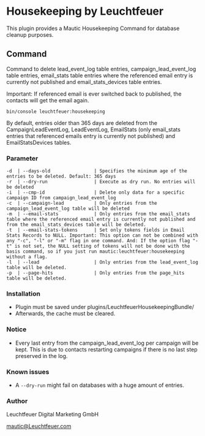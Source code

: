 # Housekeeping by Leuchtfeuer
This plugin provides a Mautic Housekeeping Command for database cleanup purposes.

## Command
Command to delete lead_event_log table entries, campaign_lead_event_log table entries, email_stats table entries where the referenced email entry is currently not published and email_stats_devices table entries.

Important: If referenced email is ever switched back to published, the contacts will get the email again.

```
bin/console leuchtfeuer:housekeeping
```
By default, entries older than 365 days are deleted from the CampaignLeadEventLog, LeadEventLog, EmailStats (only email_stats entries that referenced emails entry is currently not published) and EmailStatsDevices tables.

### Parameter
```
-d  | --days-old                | Specifies the minimum age of the entries to be deleted. Default: 365 days
-r  | --dry-run                 | Execute as dry run. No entries will be deleted
-i  | --cmp-id                  | Delete only data for a specific campaign ID from campaign_lead_event_log
-c  | --campaign-lead           | Only entries from the campaign_lead_event_log table will be deleted
-m  | --email-stats             | Only entries from the email_stats table where the referenced email entry is currently not published and from the email_stats_devices table will be deleted.
-t  | --email-stats-tokens      | Set only tokens fields in Email Stats Records to NULL. Important: This option can not be combined with any "-c", "-l" or "-m" flag in one command. And: If the option flag "-t" is not set, the NULL setting of tokens will not be done with the basis command, so if you just run mautic:leuchtfeuer:housekeeping without a flag.
-l  | --lead                    | Only entries from the lead_event_log table will be deleted.
-p  | --page-hits               | Only entries from the page_hits table will be deleted.
```

### Installation
- Plugin must be saved under plugins/LeuchtfeuerHousekeepingBundle/
- Afterwards, the cache must be cleared.

### Notice
- Every last entry from the campaign_lead_event_log per campaign will be kept. This is due to contacts restarting campaigns if there is no last step preserved in the log.

### Known issues
- A `--dry-run` might fail on databases with a huge amount of entries.

### Author
Leuchtfeuer Digital Marketing GmbH

mautic@Leuchtfeuer.com
